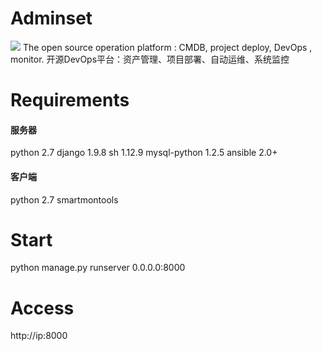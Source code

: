 # Adminset
<img src="https://travis-ci.org/guohongze/adminset.svg?branch=master"></img>
The open source operation platform : CMDB, project deploy, DevOps , monitor. 开源DevOps平台：资产管理、项目部署、自动运维、系统监控
# Requirements
#### 服务器
python 2.7
django 1.9.8
sh 1.12.9
mysql-python 1.2.5
ansible 2.0+
#### 客户端
python 2.7
smartmontools
# Start 
python manage.py runserver 0.0.0.0:8000
# Access
http://ip:8000
